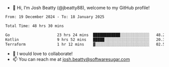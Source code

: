 - 👋 Hi, I’m Josh Beatty (@jbeatty88), welcome to my GitHub profile!

<!--START_SECTION:waka-->

```txt
From: 19 December 2024 - To: 18 January 2025

Total Time: 48 hrs 30 mins

Go                     23 hrs 24 mins  ████████████░░░░░░░░░░░░░   48.25 %
Kotlin                 9 hrs 52 mins   █████░░░░░░░░░░░░░░░░░░░░   20.35 %
Terraform              1 hr 12 mins    ▓░░░░░░░░░░░░░░░░░░░░░░░░   02.50 %
```

<!--END_SECTION:waka-->

- 💞️ I would love to collaborate!
- 📫 You can reach me at josh.beatty@softwaresugar.com

<!---
jbeatty88/jbeatty88 is a ✨ special ✨ repository because its `README.md` (this file) appears on your GitHub profile.
You can click the Preview link to take a look at your changes.
--->
